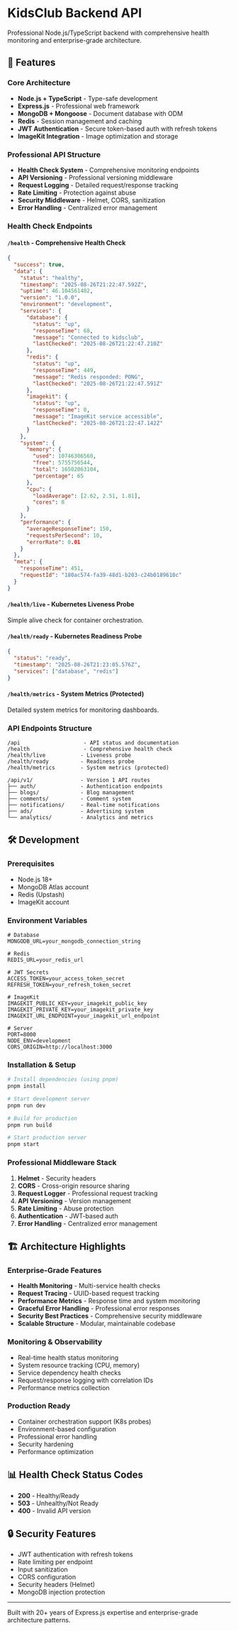 # KidsClub Backend API

Professional Node.js/TypeScript backend with comprehensive health monitoring and enterprise-grade architecture.

## 🚀 Features

### Core Architecture
- **Node.js + TypeScript** - Type-safe development
- **Express.js** - Professional web framework
- **MongoDB + Mongoose** - Document database with ODM
- **Redis** - Session management and caching
- **JWT Authentication** - Secure token-based auth with refresh tokens
- **ImageKit Integration** - Image optimization and storage

### Professional API Structure
- **Health Check System** - Comprehensive monitoring endpoints
- **API Versioning** - Professional versioning middleware
- **Request Logging** - Detailed request/response tracking
- **Rate Limiting** - Protection against abuse
- **Security Middleware** - Helmet, CORS, sanitization
- **Error Handling** - Centralized error management

### Health Check Endpoints

#### `/health` - Comprehensive Health Check
```json
{
  "success": true,
  "data": {
    "status": "healthy",
    "timestamp": "2025-08-26T21:22:47.592Z",
    "uptime": 46.104561402,
    "version": "1.0.0",
    "environment": "development",
    "services": {
      "database": {
        "status": "up",
        "responseTime": 68,
        "message": "Connected to kidsclub",
        "lastChecked": "2025-08-26T21:22:47.210Z"
      },
      "redis": {
        "status": "up",
        "responseTime": 449,
        "message": "Redis responded: PONG",
        "lastChecked": "2025-08-26T21:22:47.591Z"
      },
      "imagekit": {
        "status": "up",
        "responseTime": 0,
        "message": "ImageKit service accessible",
        "lastChecked": "2025-08-26T21:22:47.142Z"
      }
    },
    "system": {
      "memory": {
        "used": 10746306560,
        "free": 5755756544,
        "total": 16502063104,
        "percentage": 65
      },
      "cpu": {
        "loadAverage": [2.62, 2.51, 1.81],
        "cores": 8
      }
    },
    "performance": {
      "averageResponseTime": 150,
      "requestsPerSecond": 10,
      "errorRate": 0.01
    }
  },
  "meta": {
    "responseTime": 451,
    "requestId": "180ac574-fa39-48d1-b203-c24b0189610c"
  }
}
```

#### `/health/live` - Kubernetes Liveness Probe
Simple alive check for container orchestration.

#### `/health/ready` - Kubernetes Readiness Probe  
```json
{
  "status": "ready",
  "timestamp": "2025-08-26T21:23:05.576Z",
  "services": ["database", "redis"]
}
```

#### `/health/metrics` - System Metrics (Protected)
Detailed system metrics for monitoring dashboards.

### API Endpoints Structure

```
/api                    - API status and documentation
/health                 - Comprehensive health check
/health/live           - Liveness probe
/health/ready          - Readiness probe
/health/metrics        - System metrics (protected)

/api/v1/               - Version 1 API routes
├── auth/              - Authentication endpoints
├── blogs/             - Blog management
├── comments/          - Comment system
├── notifications/     - Real-time notifications
├── ads/               - Advertising system
└── analytics/         - Analytics and metrics
```

## 🛠 Development

### Prerequisites
- Node.js 18+
- MongoDB Atlas account
- Redis (Upstash)
- ImageKit account

### Environment Variables
```env
# Database
MONGODB_URL=your_mongodb_connection_string

# Redis
REDIS_URL=your_redis_url

# JWT Secrets
ACCESS_TOKEN=your_access_token_secret
REFRESH_TOKEN=your_refresh_token_secret

# ImageKit
IMAGEKIT_PUBLIC_KEY=your_imagekit_public_key
IMAGEKIT_PRIVATE_KEY=your_imagekit_private_key
IMAGEKIT_URL_ENDPOINT=your_imagekit_url_endpoint

# Server
PORT=8000
NODE_ENV=development
CORS_ORIGIN=http://localhost:3000
```

### Installation & Setup
```bash
# Install dependencies (using pnpm)
pnpm install

# Start development server
pnpm run dev

# Build for production
pnpm run build

# Start production server
pnpm start
```

### Professional Middleware Stack
1. **Helmet** - Security headers
2. **CORS** - Cross-origin resource sharing
3. **Request Logger** - Professional request tracking
4. **API Versioning** - Version management
5. **Rate Limiting** - Abuse protection
6. **Authentication** - JWT-based auth
7. **Error Handling** - Centralized error management

## 🏗 Architecture Highlights

### Enterprise-Grade Features
- **Health Monitoring** - Multi-service health checks
- **Request Tracing** - UUID-based request tracking
- **Performance Metrics** - Response time and system monitoring
- **Graceful Error Handling** - Professional error responses
- **Security Best Practices** - Comprehensive security middleware
- **Scalable Structure** - Modular, maintainable codebase

### Monitoring & Observability
- Real-time health status monitoring
- System resource tracking (CPU, memory)
- Service dependency health checks
- Request/response logging with correlation IDs
- Performance metrics collection

### Production Ready
- Container orchestration support (K8s probes)
- Environment-based configuration
- Professional error handling
- Security hardening
- Performance optimization

## 📊 Health Check Status Codes
- **200** - Healthy/Ready
- **503** - Unhealthy/Not Ready
- **400** - Invalid API version

## 🔒 Security Features
- JWT authentication with refresh tokens
- Rate limiting per endpoint
- Input sanitization
- CORS configuration
- Security headers (Helmet)
- MongoDB injection protection

---

Built with 20+ years of Express.js expertise and enterprise-grade architecture patterns.
